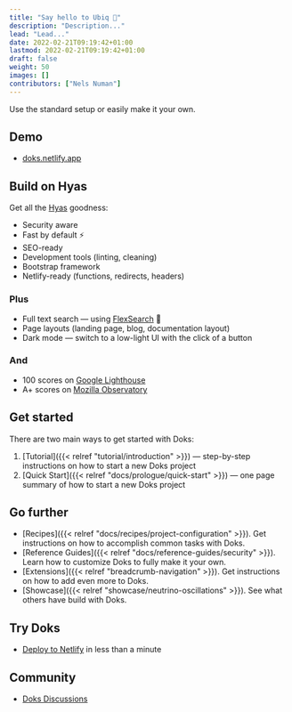 ```yaml
---
title: "Say hello to Ubiq 👋"
description: "Description..."
lead: "Lead..."
date: 2022-02-21T09:19:42+01:00
lastmod: 2022-02-21T09:19:42+01:00
draft: false
weight: 50
images: []
contributors: ["Nels Numan"]
---
```


Use the standard setup or easily make it your own.

## Demo

- [doks.netlify.app](https://doks.netlify.app/)

## Build on Hyas

Get all the [Hyas](https://gethyas.com/) goodness:

- Security aware
- Fast by default ⚡️
- SEO-ready
- Development tools (linting, cleaning)
- Bootstrap framework
- Netlify-ready (functions, redirects, headers)

### Plus

- Full text search — using [FlexSearch](https://github.com/nextapps-de/flexsearch) 🚀
- Page layouts (landing page, blog, documentation layout)
- Dark mode — switch to a low-light UI with the click of a button

### And

- 100 scores on [Google Lighthouse](https://googlechrome.github.io/lighthouse/viewer/?gist=92eaa982d7dbf92f94fe8ecc03987c9a)
- A+ scores on [Mozilla Observatory](https://observatory.mozilla.org/analyze/doks.netlify.app)

## Get started

There are two main ways to get started with Doks:

1. [Tutorial]({{< relref "tutorial/introduction" >}}) — step-by-step instructions on how to start a new Doks project
2. [Quick Start]({{< relref "docs/prologue/quick-start" >}}) — one page summary of how to start a new Doks project

## Go further

- [Recipes]({{< relref "docs/recipes/project-configuration" >}}). Get instructions on how to accomplish common tasks with Doks.
- [Reference Guides]({{< relref "docs/reference-guides/security" >}}). Learn how to customize Doks to fully make it your own.
- [Extensions]({{< relref "breadcrumb-navigation" >}}). Get instructions on how to add even more to Doks.
- [Showcase]({{< relref "showcase/neutrino-oscillations" >}}). See what others have build with Doks.

## Try Doks

- [Deploy to Netlify](https://app.netlify.com/start/deploy?repository=https://github.com/h-enk/doks) in less than a minute

## Community

- [Doks Discussions](https://github.com/h-enk/doks/discussions)
